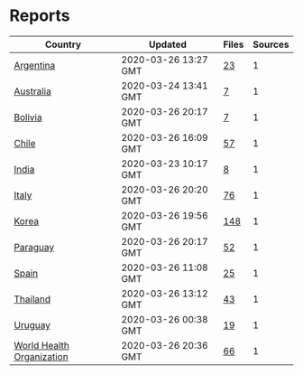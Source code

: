 # Reports

| Country | Updated | Files | Sources |
| --- | --- | --- | --- |
| [Argentina](ar/README.md) | 2020-03-26 13:27 GMT | [23](ar/README.md) | 1 |
| [Australia](au/README.md) | 2020-03-24 13:41 GMT | [7](au/README.md) | 1 |
| [Bolivia](bo/README.md) | 2020-03-26 20:17 GMT | [7](bo/README.md) | 1 |
| [Chile](cl/README.md) | 2020-03-26 16:09 GMT | [57](cl/README.md) | 1 |
| [India](in/README.md) | 2020-03-23 10:17 GMT | [8](in/README.md) | 1 |
| [Italy](it/README.md) | 2020-03-26 20:20 GMT | [76](it/README.md) | 1 |
| [Korea](kr/README.md) | 2020-03-26 19:56 GMT | [148](kr/README.md) | 1 |
| [Paraguay](py/README.md) | 2020-03-26 20:17 GMT | [52](py/README.md) | 1 |
| [Spain](es/README.md) | 2020-03-26 11:08 GMT | [25](es/README.md) | 1 |
| [Thailand](th/README.md) | 2020-03-26 13:12 GMT | [43](th/README.md) | 1 |
| [Uruguay](uy/README.md) | 2020-03-26 00:38 GMT | [19](uy/README.md) | 1 |
| [World Health Organization](who/README.md) | 2020-03-26 20:36 GMT | [66](who/README.md) | 1 |
